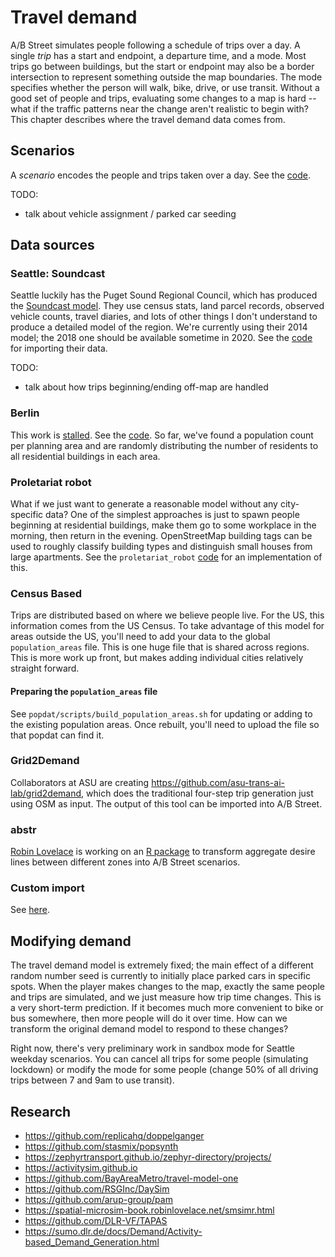 # Travel demand

A/B Street simulates people following a schedule of trips over a day. A single
_trip_ has a start and endpoint, a departure time, and a mode. Most trips go
between buildings, but the start or endpoint may also be a border intersection
to represent something outside the map boundaries. The mode specifies whether
the person will walk, bike, drive, or use transit. Without a good set of people
and trips, evaluating some changes to a map is hard -- what if the traffic
patterns near the change aren't realistic to begin with? This chapter describes
where the travel demand data comes from.

## Scenarios

A _scenario_ encodes the people and trips taken over a day. See the
[code](https://github.com/a-b-street/abstreet/blob/master/sim/src/make/scenario.rs).

TODO:

- talk about vehicle assignment / parked car seeding

## Data sources

### Seattle: Soundcast

Seattle luckily has the Puget Sound Regional Council, which has produced the
[Soundcast model](https://www.psrc.org/activity-based-travel-model-soundcast).
They use census stats, land parcel records, observed vehicle counts, travel
diaries, and lots of other things I don't understand to produce a detailed model
of the region. We're currently using their 2014 model; the 2018 one should be
available sometime in 2020. See the
[code](https://github.com/a-b-street/abstreet/tree/master/importer/src/soundcast)
for importing their data.

TODO:

- talk about how trips beginning/ending off-map are handled

### Berlin

This work is [stalled](https://github.com/a-b-street/abstreet/issues/119). See
the
[code](https://github.com/a-b-street/abstreet/blob/master/importer/src/berlin.rs).
So far, we've found a population count per planning area and are randomly
distributing the number of residents to all residential buildings in each area.

### Proletariat robot

What if we just want to generate a reasonable model without any city-specific
data? One of the simplest approaches is just to spawn people beginning at
residential buildings, make them go to some workplace in the morning, then
return in the evening. OpenStreetMap building tags can be used to roughly
classify building types and distinguish small houses from large apartments. See
the `proletariat_robot`
[code](https://github.com/a-b-street/abstreet/blob/master/sim/src/make/activity_model.rs)
for an implementation of this.

### Census Based

Trips are distributed based on where we believe people live. For the US, this
information comes from the US Census. To take advantage of this model for areas
outside the US, you'll need to add your data to the global `population_areas`
file. This is one huge file that is shared across regions. This is more work up
front, but makes adding individual cities relatively straight forward.

#### Preparing the `population_areas` file

See `popdat/scripts/build_population_areas.sh` for updating or adding to the
existing population areas. Once rebuilt, you'll need to upload the file so that
popdat can find it.

### Grid2Demand

Collaborators at ASU are creating
<https://github.com/asu-trans-ai-lab/grid2demand>, which does the traditional
four-step trip generation just using OSM as input. The output of this tool can
be imported into A/B Street.

### abstr

[Robin Lovelace](https://www.robinlovelace.net/) is working on an
[R package](https://a-b-street.github.io/abstr/) to transform aggregate desire
lines between different zones into A/B Street scenarios.

### Custom import

See [here](../dev/formats/scenarios.md).

## Modifying demand

The travel demand model is extremely fixed; the main effect of a different
random number seed is currently to initially place parked cars in specific
spots. When the player makes changes to the map, exactly the same people and
trips are simulated, and we just measure how trip time changes. This is a very
short-term prediction. If it becomes much more convenient to bike or bus
somewhere, then more people will do it over time. How can we transform the
original demand model to respond to these changes?

Right now, there's very preliminary work in sandbox mode for Seattle weekday
scenarios. You can cancel all trips for some people (simulating lockdown) or
modify the mode for some people (change 50% of all driving trips between 7 and
9am to use transit).

## Research

- <https://github.com/replicahq/doppelganger>
- <https://github.com/stasmix/popsynth>
- <https://zephyrtransport.github.io/zephyr-directory/projects/>
- <https://activitysim.github.io>
- <https://github.com/BayAreaMetro/travel-model-one>
- <https://github.com/RSGInc/DaySim>
- <https://github.com/arup-group/pam>
- <https://spatial-microsim-book.robinlovelace.net/smsimr.html>
- <https://github.com/DLR-VF/TAPAS>
- <https://sumo.dlr.de/docs/Demand/Activity-based_Demand_Generation.html>
